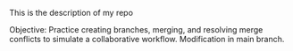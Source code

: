 This is the description of my repo

Objective: Practice creating branches, merging, and resolving merge conflicts to simulate a collaborative workflow.
Modification in main branch.
